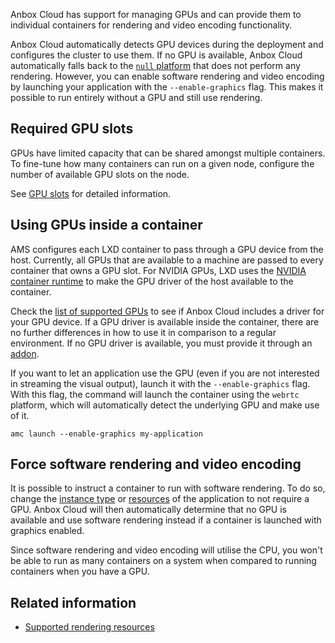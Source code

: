 Anbox Cloud has support for managing GPUs and can provide them to individual containers for rendering and video encoding functionality.

Anbox Cloud automatically detects GPU devices during the deployment and configures the cluster to use them. If no GPU is available, Anbox Cloud automatically falls back to the [`null` platform](https://discourse.ubuntu.com/t/anbox-platforms/18733) that does not perform any rendering. However, you can enable software rendering and video encoding by launching your application with the `--enable-graphics` flag. This makes it possible to run entirely without a GPU and still use rendering.

## Required GPU slots

GPUs have limited capacity that can be shared amongst multiple containers. To fine-tune how many containers can run on a given node, configure the number of available GPU slots on the node.

See [GPU slots](https://discourse.ubuntu.com/t/about-capacity-planning/28717#gpu-slots) for detailed information.

## Using GPUs inside a container

AMS configures each LXD container to pass through a GPU device from the host. Currently, all GPUs that are available to a machine are passed to every container that owns a GPU slot. For NVIDIA GPUs, LXD uses the [NVIDIA container runtime](https://github.com/NVIDIA/nvidia-container-runtime) to make the GPU driver of the host available to the container.

Check the [list of supported GPUs](https://discourse.ubuntu.com/t/37322#supported-gpus) to see if Anbox Cloud includes a driver for your GPU device. If a GPU driver is available inside the container, there are no further differences in how to use it in comparison to a regular environment. If no GPU driver is available, you must provide it through an [addon](https://discourse.ubuntu.com/t/managing-addons/17759).

If you want to let an application use the GPU (even if you are not interested in streaming the visual output), launch it with the `--enable-graphics` flag. With this flag, the command will launch the container using the `webrtc` platform, which will automatically detect the underlying GPU and make use of it.

    amc launch --enable-graphics my-application

## Force software rendering and video encoding

It is possible to instruct a container to run with software rendering. To do so, change the [instance type](https://discourse.ubuntu.com/t/instance-types/17764) or [resources](https://discourse.ubuntu.com/t/configure-available-resources/24960) of the application to not require a GPU. Anbox Cloud will then automatically determine that no GPU is available and use software rendering instead if a container is launched with graphics enabled.

Since software rendering and video encoding will utilise the CPU, you won't be able to run as many containers on a system when compared to running containers when you have a GPU.

## Related information
* [Supported rendering resources](https://discourse.ubuntu.com/t/37322)

